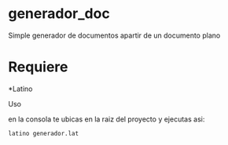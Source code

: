 # generador_doc
Simple generador de documentos apartir de un documento plano

# Requiere
*Latino

Uso

en la consola te ubicas en la raiz del proyecto y ejecutas asi:

```
latino generador.lat
```
